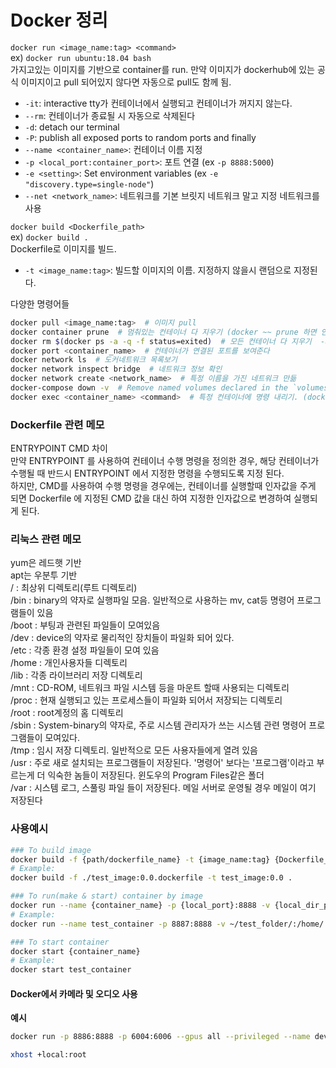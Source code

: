 # Docker 정리

`docker run <image_name:tag> <command>`\
ex) `docker run ubuntu:18.04 bash`\
가지고있는 이미지를 기반으로 container를 run. 만약 이미지가 dockerhub에 있는 공식 이미지이고 pull 되어있지 않다면 자동으로 pull도 함께 됨.

- `-it`: interactive tty가 컨테이너에서 실행되고 컨테이너가 꺼지지 않는다.
- `--rm`: 컨테이너가 종료될 시 자동으로 삭제된다
- `-d`: detach our terminal
- `-P`: publish all exposed ports to random ports and finally
- `--name <container_name>`: 컨테이너 이름 지정
- `-p <local_port:container_port>`: 포트 연결 (ex `-p 8888:5000`)
- `-e <setting>`: Set environment variables (ex `-e "discovery.type=single-node"`)
- `--net <network_name>`: 네트워크를 기본 브릿지 네트워크 말고 지정 네트워크를 사용

`docker build <Dockerfile_path>`\
ex) `docker build .`\
Dockerfile로 이미지를 빌드.

- `-t <image_name:tag>`: 빌드할 이미지의 이름. 지정하지 않을시 랜덤으로 지정된다.

다양한 명령어들

```sh
docker pull <image_name:tag>  # 이미지 pull
docker container prune  # 멈춰있는 컨테이너 다 지우기 (docker ~~ prune 하면 안쓰는 ~~ 모두 지운다)
docker rm $(docker ps -a -q -f status=exited)  # 모든 컨테이너 다 지우기  -a: 모든 컨테이너, -q: 컨테이너 ID만 리턴
docker port <container_name>  # 컨테이너가 연결된 포트를 보여준다
docker network ls  # 도커네트워크 목록보기
docker network inspect bridge  # 네트워크 정보 확인
docker network create <network_name>  # 특정 이름을 가진 네트워크 만듦
docker-compose down -v  # Remove named volumes declared in the `volumes` section of the Compose file and anonymous volumes attached to containers.
docker exec <container_name> <command>  # 특정 컨테이너에 명령 내리기. (docker exec -it rnnoise bash)
```

### Dockerfile 관련 메모

ENTRYPOINT CMD 차이\
만약 ENTRYPOINT 를 사용하여 컨테이너 수행 명령을 정의한 경우,
해당 컨테이너가 수행될 때 반드시 ENTRYPOINT 에서 지정한 명령을 수행되도록 지정 된다.\
하지만, CMD를 사용하여 수행 명령을 경우에는,
컨테이너를 실행할때 인자값을 주게 되면 Dockerfile 에 지정된 CMD 값을 대신 하여 지정한 인자값으로 변경하여 실행되게 된다.

### 리눅스 관련 메모

yum은 레드햇 기반\
apt는 우분투 기반\
/            : 최상위 디렉토리(루트 디렉토리)\
/bin         : binary의 약자로 실행파일 모음. 일반적으로 사용하는 mv, cat등 명령어 프로그램들이 있음\
/boot       : 부팅과 관련된 파일들이 모여있음\
/dev        : device의 약자로 물리적인 장치들이 파일화 되어 있다.\
/etc        : 각종 환경 설정 파일들이 모여 있음\
/home      : 개인사용자들 디렉토리\
/lib        : 각종 라이브러리 저장 디렉토리\
/mnt       : CD-ROM, 네트워크 파일 시스템 등을 마운트 할때 사용되는 디렉토리\
/proc      : 현재 실행되고 있는 프로세스들이 파일화 되어서 저장되는 디렉토리\
/root       : root계정의 홈 디렉토리\
/sbin      : System-binary의 약자로, 주로 시스템 관리자가 쓰는 시스템 관련 명령어 프로그램들이 모여있다.\
/tmp       : 임시 저장 디렉토리. 일반적으로 모든 사용자들에게 열려 있음\
/usr       : 주로 새로 설치되는 프로그램들이 저장된다. '명령어' 보다는 '프로그램'이라고 부르는게 더 익숙한 놈들이 저장된다. 윈도우의 Program Files같은 폴더\
/var        : 시스템 로그, 스풀링 파일 들이 저장된다. 메일 서버로 운영될 경우 메일이 여기 저장된다


### 사용예시
``` sh
### To build image
docker build -f {path/dockerfile_name} -t {image_name:tag} {Dockerfile_location}
# Example: 
docker build -f ./test_image:0.0.dockerfile -t test_image:0.0 .

### To run(make & start) container by image
docker run --name {container_name} -p {local_port}:8888 -v {local_dir_path}:{container_dir_path} -it {image_name}
# Example: 
docker run --name test_container -p 8887:8888 -v ~/test_folder/:/home/ --gpus all -it test_image:0.0

### To start container
docker start {container_name}
# Example: 
docker start test_container
```

#### Docker에서 카메라 및 오디오 사용

**예시**

```sh
docker run -p 8886:8888 -p 6004:6006 --gpus all --privileged --name dev_torch -it -v /dev/video0:/dev/video0 -v /tmp/.X11-unix:/tmp/.X11-unix -e DISPLAY=unix$DISPLAY -v /dev/snd:/dev/snd -e="QT_X11_NO_MITSHM=1" -v ~/repo/:/home/ pytorch-gpu-custom:1.1
```

```sh
xhost +local:root
```
